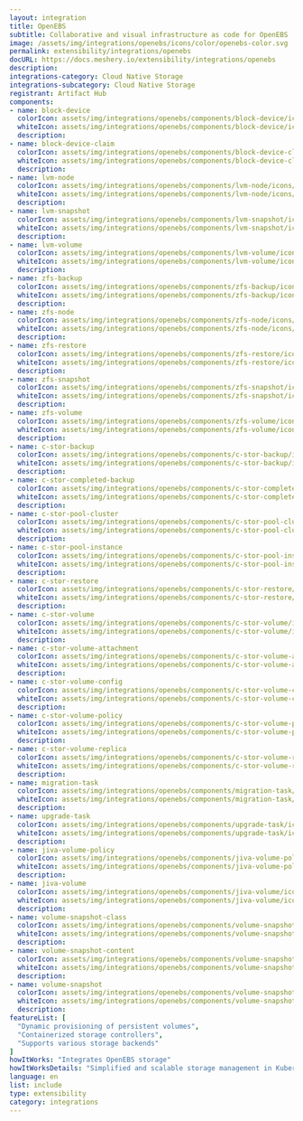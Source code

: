 ```yaml
---
layout: integration
title: OpenEBS
subtitle: Collaborative and visual infrastructure as code for OpenEBS
image: /assets/img/integrations/openebs/icons/color/openebs-color.svg
permalink: extensibility/integrations/openebs
docURL: https://docs.meshery.io/extensibility/integrations/openebs
description: 
integrations-category: Cloud Native Storage
integrations-subcategory: Cloud Native Storage
registrant: Artifact Hub
components: 
- name: block-device
  colorIcon: assets/img/integrations/openebs/components/block-device/icons/color/block-device-color.svg
  whiteIcon: assets/img/integrations/openebs/components/block-device/icons/white/block-device-white.svg
  description: 
- name: block-device-claim
  colorIcon: assets/img/integrations/openebs/components/block-device-claim/icons/color/block-device-claim-color.svg
  whiteIcon: assets/img/integrations/openebs/components/block-device-claim/icons/white/block-device-claim-white.svg
  description: 
- name: lvm-node
  colorIcon: assets/img/integrations/openebs/components/lvm-node/icons/color/lvm-node-color.svg
  whiteIcon: assets/img/integrations/openebs/components/lvm-node/icons/white/lvm-node-white.svg
  description: 
- name: lvm-snapshot
  colorIcon: assets/img/integrations/openebs/components/lvm-snapshot/icons/color/lvm-snapshot-color.svg
  whiteIcon: assets/img/integrations/openebs/components/lvm-snapshot/icons/white/lvm-snapshot-white.svg
  description: 
- name: lvm-volume
  colorIcon: assets/img/integrations/openebs/components/lvm-volume/icons/color/lvm-volume-color.svg
  whiteIcon: assets/img/integrations/openebs/components/lvm-volume/icons/white/lvm-volume-white.svg
  description: 
- name: zfs-backup
  colorIcon: assets/img/integrations/openebs/components/zfs-backup/icons/color/zfs-backup-color.svg
  whiteIcon: assets/img/integrations/openebs/components/zfs-backup/icons/white/zfs-backup-white.svg
  description: 
- name: zfs-node
  colorIcon: assets/img/integrations/openebs/components/zfs-node/icons/color/zfs-node-color.svg
  whiteIcon: assets/img/integrations/openebs/components/zfs-node/icons/white/zfs-node-white.svg
  description: 
- name: zfs-restore
  colorIcon: assets/img/integrations/openebs/components/zfs-restore/icons/color/zfs-restore-color.svg
  whiteIcon: assets/img/integrations/openebs/components/zfs-restore/icons/white/zfs-restore-white.svg
  description: 
- name: zfs-snapshot
  colorIcon: assets/img/integrations/openebs/components/zfs-snapshot/icons/color/zfs-snapshot-color.svg
  whiteIcon: assets/img/integrations/openebs/components/zfs-snapshot/icons/white/zfs-snapshot-white.svg
  description: 
- name: zfs-volume
  colorIcon: assets/img/integrations/openebs/components/zfs-volume/icons/color/zfs-volume-color.svg
  whiteIcon: assets/img/integrations/openebs/components/zfs-volume/icons/white/zfs-volume-white.svg
  description: 
- name: c-stor-backup
  colorIcon: assets/img/integrations/openebs/components/c-stor-backup/icons/color/c-stor-backup-color.svg
  whiteIcon: assets/img/integrations/openebs/components/c-stor-backup/icons/white/c-stor-backup-white.svg
  description: 
- name: c-stor-completed-backup
  colorIcon: assets/img/integrations/openebs/components/c-stor-completed-backup/icons/color/c-stor-completed-backup-color.svg
  whiteIcon: assets/img/integrations/openebs/components/c-stor-completed-backup/icons/white/c-stor-completed-backup-white.svg
  description: 
- name: c-stor-pool-cluster
  colorIcon: assets/img/integrations/openebs/components/c-stor-pool-cluster/icons/color/c-stor-pool-cluster-color.svg
  whiteIcon: assets/img/integrations/openebs/components/c-stor-pool-cluster/icons/white/c-stor-pool-cluster-white.svg
  description: 
- name: c-stor-pool-instance
  colorIcon: assets/img/integrations/openebs/components/c-stor-pool-instance/icons/color/c-stor-pool-instance-color.svg
  whiteIcon: assets/img/integrations/openebs/components/c-stor-pool-instance/icons/white/c-stor-pool-instance-white.svg
  description: 
- name: c-stor-restore
  colorIcon: assets/img/integrations/openebs/components/c-stor-restore/icons/color/c-stor-restore-color.svg
  whiteIcon: assets/img/integrations/openebs/components/c-stor-restore/icons/white/c-stor-restore-white.svg
  description: 
- name: c-stor-volume
  colorIcon: assets/img/integrations/openebs/components/c-stor-volume/icons/color/c-stor-volume-color.svg
  whiteIcon: assets/img/integrations/openebs/components/c-stor-volume/icons/white/c-stor-volume-white.svg
  description: 
- name: c-stor-volume-attachment
  colorIcon: assets/img/integrations/openebs/components/c-stor-volume-attachment/icons/color/c-stor-volume-attachment-color.svg
  whiteIcon: assets/img/integrations/openebs/components/c-stor-volume-attachment/icons/white/c-stor-volume-attachment-white.svg
  description: 
- name: c-stor-volume-config
  colorIcon: assets/img/integrations/openebs/components/c-stor-volume-config/icons/color/c-stor-volume-config-color.svg
  whiteIcon: assets/img/integrations/openebs/components/c-stor-volume-config/icons/white/c-stor-volume-config-white.svg
  description: 
- name: c-stor-volume-policy
  colorIcon: assets/img/integrations/openebs/components/c-stor-volume-policy/icons/color/c-stor-volume-policy-color.svg
  whiteIcon: assets/img/integrations/openebs/components/c-stor-volume-policy/icons/white/c-stor-volume-policy-white.svg
  description: 
- name: c-stor-volume-replica
  colorIcon: assets/img/integrations/openebs/components/c-stor-volume-replica/icons/color/c-stor-volume-replica-color.svg
  whiteIcon: assets/img/integrations/openebs/components/c-stor-volume-replica/icons/white/c-stor-volume-replica-white.svg
  description: 
- name: migration-task
  colorIcon: assets/img/integrations/openebs/components/migration-task/icons/color/migration-task-color.svg
  whiteIcon: assets/img/integrations/openebs/components/migration-task/icons/white/migration-task-white.svg
  description: 
- name: upgrade-task
  colorIcon: assets/img/integrations/openebs/components/upgrade-task/icons/color/upgrade-task-color.svg
  whiteIcon: assets/img/integrations/openebs/components/upgrade-task/icons/white/upgrade-task-white.svg
  description: 
- name: jiva-volume-policy
  colorIcon: assets/img/integrations/openebs/components/jiva-volume-policy/icons/color/jiva-volume-policy-color.svg
  whiteIcon: assets/img/integrations/openebs/components/jiva-volume-policy/icons/white/jiva-volume-policy-white.svg
  description: 
- name: jiva-volume
  colorIcon: assets/img/integrations/openebs/components/jiva-volume/icons/color/jiva-volume-color.svg
  whiteIcon: assets/img/integrations/openebs/components/jiva-volume/icons/white/jiva-volume-white.svg
  description: 
- name: volume-snapshot-class
  colorIcon: assets/img/integrations/openebs/components/volume-snapshot-class/icons/color/volume-snapshot-class-color.svg
  whiteIcon: assets/img/integrations/openebs/components/volume-snapshot-class/icons/white/volume-snapshot-class-white.svg
  description: 
- name: volume-snapshot-content
  colorIcon: assets/img/integrations/openebs/components/volume-snapshot-content/icons/color/volume-snapshot-content-color.svg
  whiteIcon: assets/img/integrations/openebs/components/volume-snapshot-content/icons/white/volume-snapshot-content-white.svg
  description: 
- name: volume-snapshot
  colorIcon: assets/img/integrations/openebs/components/volume-snapshot/icons/color/volume-snapshot-color.svg
  whiteIcon: assets/img/integrations/openebs/components/volume-snapshot/icons/white/volume-snapshot-white.svg
  description: 
featureList: [
  "Dynamic provisioning of persistent volumes",
  "Containerized storage controllers",
  "Supports various storage backends"
]
howItWorks: "Integrates OpenEBS storage"
howItWorksDetails: "Simplified and scalable storage management in Kubernetes"
language: en
list: include
type: extensibility
category: integrations
---
```

